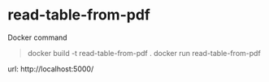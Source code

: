 # read-table-from-pdf

Docker command
 
 > docker build -t read-table-from-pdf .
 > docker run read-table-from-pdf
 
 url: http://localhost:5000/


